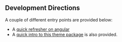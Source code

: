 

## Development Directions ##

A couple of different entry points are provided below:

* A [quick refresher on angular](./angular/readme.md) 
* A [quick intro to this theme package](/theme/readme.md) is also provided.

